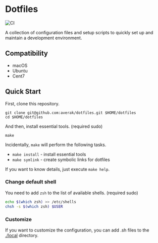 # Dotfiles

![CI](https://github.com/averak/dotfiles/workflows/CI/badge.svg)

A collection of configuration files and setup scripts to quickly set up and maintain a development environment.

## Compatibility

- macOS
- Ubuntu
- Cent7

## Quick Start

First, clone this repository.

```shell
git clone git@github.com:averak/dotfiles.git $HOME/dotfiles
cd $HOME/dotfiles
```

And then, install essential tools. (required sudo)

```shell
make
```

Incidentally, `make` will perform the following tasks.

- `make install` - install essential tools
- `make symlink` - create symbolic links for dotfiles

If you want to know details, just execute `make help`.

### Change default shell

You need to add `zsh` to the list of available shells. (required sudo)

```sh
echo $(which zsh) >> /etc/shells
chsh -s $(which zsh) $USER
```

### Customize

If you want to customize the configuration, you can add .sh files to the [./local](./local) directory.
